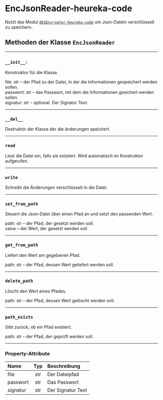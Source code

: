 # EncJsonReader-heureka-code

Nutzt das Modul 
[```AESEncryptor-heureka-code```](https://github.com/heureka-code/AESEncryptor-heureka-code) 
um Json-Datein verschlüsselt zu speichern.

## Methoden der Klasse ```EncJsonReader```

___

### ```__init__```: 

Konstruktor für die Klasse.

file: str – der Pfad zu der Datei, in der die Informationen gespeichert werden sollen.<br>
passwort: str – das Passwort, mit dem die Informationen gesichert werden sollen.<br>
signatur: str – optional. Der Signatur Text.

___

### ```__del__```

Destruktor der Klasse der die änderungen speichert.

___

### ```read```

Liest die Datei ein, falls sie existiert. Wird automatisch im Konstruktor aufgerufen.

___

### ```write```

Schreibt die Änderungen verschlüsselt in die Datei.

___

### ```set_from_path```

Steuert die Json-Datei über einen Pfad an und setzt den passenden Wert.

path: str – der Pfad, der gesetzt werden soll.<br>
value – der Wert, der gesetzt werden soll

___

### ```get_from_path```

Liefert den Wert am gegebenen Pfad.

path: str – der Pfad, dessen Wert geliefert werden soll.

___

### ```delete_path```

Löscht den Wert eines Pfades.

path: str – der Pfad, dessen Wert gelöscht werden soll.

___

### ```path_exists```

Gibt zurück, ob ein Pfad existiert.

path: str – der Pfad, der geprüft werden soll.

___

### Property-Attribute

| Name      | Typ   | Beschreibung       |
| :-------- | :---: | :----------------- |
| file      | str   | Der Dateipfad      |
| passwort  | str   | Das Passwort       |
| signatur  | str   | Der Signatur Text  |
